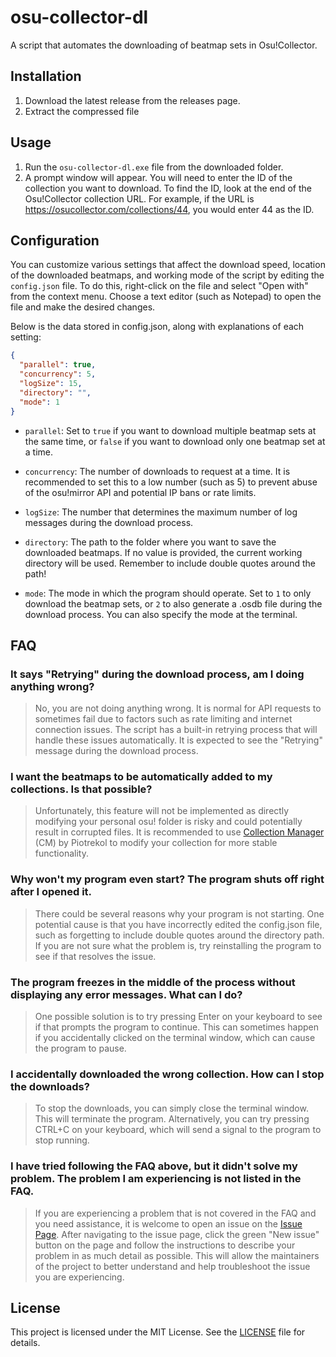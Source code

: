 # osu-collector-dl

A script that automates the downloading of beatmap sets in Osu!Collector.

## Installation

1. Download the latest release from the releases page.
2. Extract the compressed file

## Usage

1. Run the `osu-collector-dl.exe` file from the downloaded folder.
2. A prompt window will appear. You will need to enter the ID of the collection you want to download. To find the ID, look at the end of the Osu!Collector collection URL. For example, if the URL is https://osucollector.com/collections/44, you would enter 44 as the ID.

## Configuration

You can customize various settings that affect the download speed, location of the downloaded beatmaps, and working mode of the script by editing the `config.json` file. To do this, right-click on the file and select "Open with" from the context menu. Choose a text editor (such as Notepad) to open the file and make the desired changes.

Below is the data stored in config.json, along with explanations of each setting:

```json
{
  "parallel": true,
  "concurrency": 5,
  "logSize": 15,
  "directory": "",
  "mode": 1
}
```

- `parallel`: Set to `true` if you want to download multiple beatmap sets at the same time, or `false` if you want to download only one beatmap set at a time.

- `concurrency`: The number of downloads to request at a time. It is recommended to set this to a low number (such as 5) to prevent abuse of the osu!mirror API and potential IP bans or rate limits.

- `logSize`: The number that determines the maximum number of log messages during the download process.

- `directory`: The path to the folder where you want to save the downloaded beatmaps. If no value is provided, the current working directory will be used. Remember to include double quotes around the path!

- `mode`: The mode in which the program should operate. Set to `1` to only download the beatmap sets, or `2` to also generate a .osdb file during the download process. You can also specify the mode at the terminal.

## FAQ

### It says "Retrying" during the download process, am I doing anything wrong?

> No, you are not doing anything wrong. It is normal for API requests to sometimes fail due to factors such as rate limiting and internet connection issues. The script has a built-in retrying process that will handle these issues automatically. It is expected to see the "Retrying" message during the download process.

### I want the beatmaps to be automatically added to my collections. Is that possible?

> Unfortunately, this feature will not be implemented as directly modifying your personal osu! folder is risky and could potentially result in corrupted files. It is recommended to use [Collection Manager](https://github.com/Piotrekol/CollectionManager) (CM) by Piotrekol to modify your collection for more stable functionality.

### Why won't my program even start? The program shuts off right after I opened it.

> There could be several reasons why your program is not starting. One potential cause is that you have incorrectly edited the config.json file, such as forgetting to include double quotes around the directory path. If you are not sure what the problem is, try reinstalling the program to see if that resolves the issue.

### The program freezes in the middle of the process without displaying any error messages. What can I do?

> One possible solution is to try pressing Enter on your keyboard to see if that prompts the program to continue. This can sometimes happen if you accidentally clicked on the terminal window, which can cause the program to pause.

### I accidentally downloaded the wrong collection. How can I stop the downloads?

> To stop the downloads, you can simply close the terminal window. This will terminate the program. Alternatively, you can try pressing CTRL+C on your keyboard, which will send a signal to the program to stop running.

### I have tried following the FAQ above, but it didn't solve my problem. The problem I am experiencing is not listed in the FAQ.

> If you are experiencing a problem that is not covered in the FAQ and you need assistance, it is welcome to open an issue on the [Issue Page](https://github.com/roogue/osu-collector-dl/issues). After navigating to the issue page, click the green "New issue" button on the page and follow the instructions to describe your problem in as much detail as possible. This will allow the maintainers of the project to better understand and help troubleshoot the issue you are experiencing.

## License

This project is licensed under the MIT License. See the [LICENSE](https://choosealicense.com/licenses/mit/) file for details.
